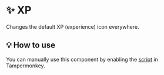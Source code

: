 # :sparkles: XP

Changes the default XP (experience) icon everywhere.

## :bulb: How to use

You can manually use this component by enabling the [script](https://raw.githubusercontent.com/Neutrxl/Themed/main/src/General/TopPanel/TopPanel.user.js) in Tampermonkey.